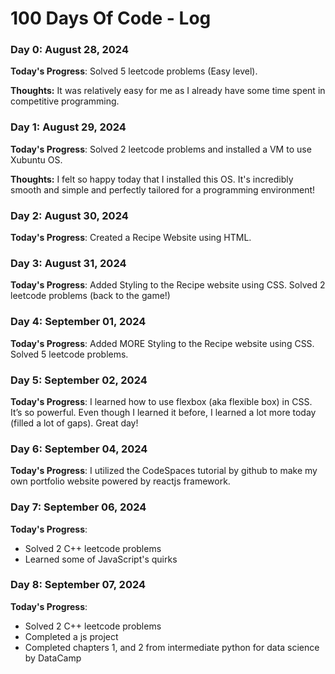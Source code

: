 # 100 Days Of Code - Log

### Day 0: August 28, 2024 


**Today's Progress**: Solved 5 leetcode problems (Easy level).

**Thoughts:** It was relatively easy for me as I already have some time spent in competitive programming.


### Day 1: August 29, 2024 


**Today's Progress**: Solved 2 leetcode problems and installed a VM to use Xubuntu OS.

**Thoughts:** I felt so happy today that I installed this OS. It's incredibly smooth and simple and perfectly tailored for a programming environment!

### Day 2: August 30, 2024 


**Today's Progress**: Created a Recipe Website using HTML.

### Day 3: August 31, 2024 


**Today's Progress**: Added Styling to the Recipe website using CSS. Solved 2 leetcode problems (back to the game!)


### Day 4: September 01, 2024 


**Today's Progress**: Added MORE Styling to the Recipe website using CSS. Solved  5 leetcode problems.

### Day 5: September 02, 2024 


**Today's Progress**:  I learned how to use flexbox (aka flexible box) in CSS. It’s so powerful. Even though I learned it before, I learned a lot more today (filled a lot of gaps). Great day!

### Day 6: September 04, 2024 


**Today's Progress**:  I utilized the CodeSpaces tutorial by github to make my own portfolio website powered by reactjs framework.

### Day 7: September 06, 2024 


**Today's Progress**:  
- Solved 2 C++ leetcode problems
-  Learned some of JavaScript's quirks


### Day 8: September 07, 2024 


**Today's Progress**:  
- Solved 2 C++ leetcode problems
- Completed a js project
- Completed chapters 1, and 2 from intermediate python for data science by 
DataCamp



